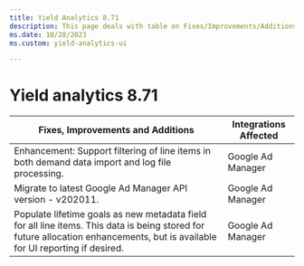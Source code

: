 ```yaml
---
title: Yield Analytics 8.71
description: This page deals with table on Fixes/Improvements/Additions and Integrations Affected (Version 8.71).
ms.date: 10/28/2023
ms.custom: yield-analytics-ui

---
```



# Yield analytics 8.71

| Fixes, Improvements and Additions                                                                                                                                              | Integrations Affected |
|--------------------------------------------------------------------------------------------------------------------------------------------------------------------------------|-----------------------|
| Enhancement: Support filtering of line items in both demand data import and log file processing.                                                                               | Google Ad Manager     |
| Migrate to latest Google Ad Manager API version - v202011.                                                                                                                     | Google Ad Manager     |
| Populate lifetime goals as new metadata field for all line items.  This data is being stored for future allocation enhancements, but is available for UI reporting if desired. | Google Ad Manager     |
